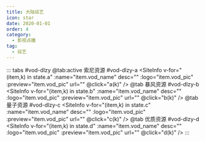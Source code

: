 ```yaml
---
title: 大陆综艺
icon: star
date: 2020-01-01
order: 4
category:
  - 影视点播
tag:
  - 综艺
---
```


<ArtPlayer :src="state.src" :config="hlsConfig(state.p)" />

::: tabs #vod-dlzy
@tab:active 索尼资源 #vod-dlzy-a
<SiteInfo v-for="(item,k) in state.a" :name="item.vod_name" desc="" :logo="item.vod_pic"
:preview="item.vod_pic" url="" @click="a(k)" />
@tab 暴风资源 #vod-dlzy-b
<SiteInfo v-for="(item,k) in state.b" :name="item.vod_name" desc="" :logo="item.vod_pic"
:preview="item.vod_pic" url="" @click="b(k)" />
@tab 量子资源 #vod-dlzy-c
<SiteInfo v-for="(item,k) in state.c" :name="item.vod_name" desc="" :logo="item.vod_pic"
:preview="item.vod_pic" url="" @click="c(k)" />
@tab 优质资源 #vod-dlzy-d
<SiteInfo v-for="(item,k) in state.d" :name="item.vod_name" desc="" :logo="item.vod_pic"
:preview="item.vod_pic" url="" @click="d(k)" />
:::

<script setup>
  import { vod } from '@db'
  import { hlsConfig } from '@act'
  import { useStorage } from '@vueuse/core'
  import { onMounted } from "vue";
  const state = useStorage(
    "vod-dlzy",
    {
      src:"",
      a: [],
      b: [],
      c: [],
      d: [],
      p: []
    }
  )

  onMounted(async () => {
    state.value.a = (await vod.find({ "name": "snzy-25" })).data
    state.value.b = (await vod.find({ "name": "bfzy-46" })).data
    state.value.c = (await vod.find({ "name": "lzzy-25" })).data
    state.value.d = (await vod.find({ "name": "yzzy-62" })).data
    a(0)
  });
  const a = (key) => {
    const { a } = state.value
    state.value.p = a[key].play_list
    state.value.src = a[key].play_list[0].url
  }
  const b = (key) => {
    const { b } = state.value
    state.value.p = b[key].play_list
    state.value.src = b[key].play_list[0].url
  }
  const c = (key) => {
    const { c } = state.value
    state.value.p = c[key].play_list
    state.value.src = c[key].play_list[0].url
  }
  const d = (key) => {
    const { d } = state.value
    state.value.p = d[key].play_list
    state.value.src = d[key].play_list[0].url
  }
</script>

